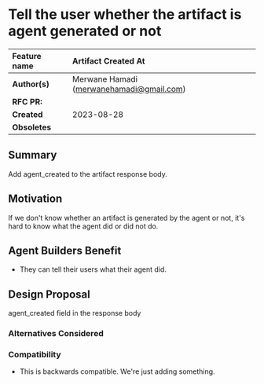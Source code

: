 # Tell the user whether the artifact is agent generated or not

| Feature name  | Artifact Created At                      |
|:--------------|:-----------------------------------------|
| **Author(s)** | Merwane Hamadi (merwanehamadi@gmail.com) |
| **RFC PR:**   |                                          |
| **Created**   | 2023-08-28                               |
| **Obsoletes** |                                          |

## Summary
Add agent_created to the artifact response body.

## Motivation
If we don't know whether an artifact is generated by the agent or not, it's hard to know what the agent did or did not do.


## Agent Builders Benefit

- They can tell their users what their agent did.

## Design Proposal

agent_created field in the response body

### Alternatives Considered

### Compatibility

- This is backwards compatible. We're just adding something.
